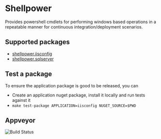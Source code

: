 # Shellpower

Provides powershell cmdlets for performing windows based operations in a repeatable manner for continuous integration/deployment scenarios.

## Supported packages

* [shellpower.iisconfig](./iisconfig/README.md)
* [shellpower.sqlserver](./sqlserver/README.md)

## Test a package

To ensure the application package is good to be released, you can

* Create an application nuget package, install it locally and run tests against it
* `make test-package APPLICATION=iisconfig NUGET_SOURCE=$PWD`

## Appveyor

![Build Status](https://ci.appveyor.com/api/projects/status/github/hemantksingh/shellpower?branch=master&svg=true)